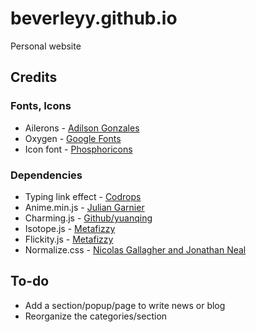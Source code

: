 # beverleyy.github.io
Personal website

## Credits

### Fonts, Icons
* Ailerons - [Adilson Gonzales](https://www.behance.net/gallery/25541553/Ailerons-Typeface)
* Oxygen - [Google Fonts](https://fonts.google.com/specimen/Oxygen)
* Icon font - [Phosphoricons](https://phosphoricons.com/)

### Dependencies
* Typing link effect - [Codrops](https://tympanus.net/Development/MenuHoverEffects/tsula.html)
* Anime.min.js - [Julian Garnier](https://github.com/juliangarnier/anime)
* Charming.js - [Github/yuanqing](https://github.com/yuanqing/charming)
* Isotope.js - [Metafizzy](https://isotope.metafizzy.co/)
* Flickity.js - [Metafizzy](https://flickity.metafizzy.co/)
* Normalize.css - [Nicolas Gallagher and Jonathan Neal](https://necolas.github.io/normalize.css/)

## To-do
* Add a section/popup/page to write news or blog
* Reorganize the categories/section

